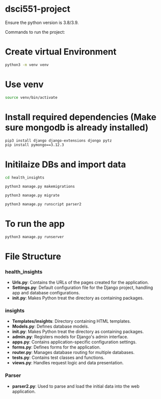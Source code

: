 # dsci551-project
Ensure the python version is 3.8/3.9.

Commands to run the project:


# Create virtual Environment
```bash 
python3 -m venv venv
```
# Use venv

```bash
source venv/bin/activate
```
# Install required dependencies (Make sure mongodb is already installed)
```bash
pip3 install django django-extensions djongo pytz
pip install pymongo==3.12.3
```

# Initilaize DBs and import data
```bash
cd health_insights
```
```bash
python3 manage.py makemigrations
  ```
```bash
python3 manage.py migrate
  ```
```bash
python3 manage.py runscript parser2
```
# To run the app

```bash
python3 manage.py runserver
```



# File Structure

### health_insights
- **Urls.py**: Contains the URLs of the pages created for the application.
- **Settings.py**: Default configuration file for the Django project, handling app and database configurations.
- **init.py**: Makes Python treat the directory as containing packages.

### insights
- **Templates/insights**: Directory containing HTML templates.
- **Models.py**: Defines database models.
- **init.py**: Makes Python treat the directory as containing packages.
- **admin.py**: Registers models for Django's admin interface.
- **apps.py**: Contains application-specific configuration settings.
- **forms.py**: Defines forms for the application.
- **router.py**: Manages database routing for multiple databases.
- **tests.py**: Contains test classes and functions.
- **views.py**: Handles request logic and data presentation.

### Parser
- **parser2.py**: Used to parse and load the initial data into the web application.



